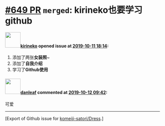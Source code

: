 # [\#649 PR](https://github.com/komeiji-satori/Dress/pull/649) `merged`: kirineko也要学习github

#### <img src="https://avatars.githubusercontent.com/u/16075353?u=775ada04691ed1ffefcd23657fe0ff2fcf031fa5&v=4" width="50">[kirineko](https://github.com/kirineko) opened issue at [2019-10-11 18:14](https://github.com/komeiji-satori/Dress/pull/649):

1. 添加了两张**女装照**~
2. 添加了**自我介绍**
3. 学习了**Github使用**

#### <img src="https://avatars.githubusercontent.com/u/10368411?u=4e418f11b294dffe76c2ee61fcb73af6171e15af&v=4" width="50">[danleaf](https://github.com/danleaf) commented at [2019-10-12 09:42](https://github.com/komeiji-satori/Dress/pull/649#issuecomment-541307689):

可爱


-------------------------------------------------------------------------------



[Export of Github issue for [komeiji-satori/Dress](https://github.com/komeiji-satori/Dress).]

